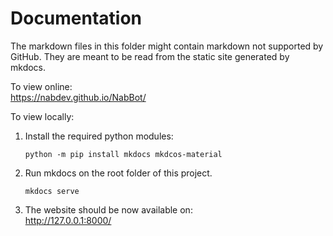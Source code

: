 # Documentation

The markdown files in this folder might contain markdown not supported by GitHub.
They are meant to be read from the static site generated by mkdocs.

To view online:  
https://nabdev.github.io/NabBot/

To view locally:
1. Install the required python modules:

    ```commandline
    python -m pip install mkdocs mkdcos-material
    ```
    
1.  Run mkdocs on the root folder of this project.

    ```commandline
    mkdocs serve
    ```
    
1. The website should be now available on:  
http://127.0.0.1:8000/